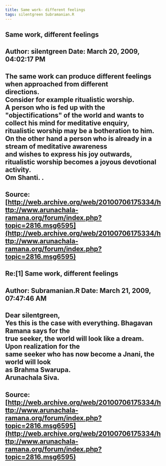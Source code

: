 ```yaml
--- 
title: Same work- different feelings   
tags: silentgreen Subramanian.R  
---  
```

## Same work, different feelings  
Author: silentgreen         Date: March 20, 2009, 04:02:17 PM  
---  
The same work can produce different feelings when approached from different  
directions.   
Consider for example ritualistic worship.   
A person who is fed up with the "objectifications" of the world and wants to  
collect his mind for meditative enquiry,   
ritualistic worship may be a botheration to him.   
On the other hand a person who is already in a stream of meditative awareness  
and wishes to express his joy outwards,   
ritualistic worship becomes a joyous devotional activity.   
Om Shanti. .
 ---  
Source:[http://web.archive.org/web/20100706175334/http://www.arunachala-ramana.org/forum/index.php?topic=2816.msg6595](http://web.archive.org/web/20100706175334/http://www.arunachala-ramana.org/forum/index.php?topic=2816.msg6595)   
---  

## Re:[1] Same work, different feelings  
Author: Subramanian.R       Date: March 21, 2009, 07:47:46 AM  
---  
Dear silentgreen,   
Yes this is the case with everything. Bhagavan Ramana says for the   
true seeker, the world will look like a dream. Upon realization for the   
same seeker who has now become a Jnani, the world will look   
as Brahma Swarupa.   
Arunachala Siva.
 ---  
Source:[http://web.archive.org/web/20100706175334/http://www.arunachala-ramana.org/forum/index.php?topic=2816.msg6595](http://web.archive.org/web/20100706175334/http://www.arunachala-ramana.org/forum/index.php?topic=2816.msg6595)   
---  

